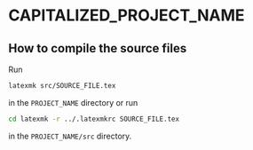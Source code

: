 # CAPITALIZED_PROJECT_NAME
## How to compile the source files
Run
``` bash
latexmk src/SOURCE_FILE.tex
```
in the `PROJECT_NAME` directory or run
``` bash
cd latexmk -r ../.latexmkrc SOURCE_FILE.tex
```
in the `PROJECT_NAME/src` directory.